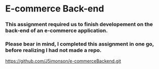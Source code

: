 # E-commerce Back-end

### This assignment required us to finish developement on the back-end of an e-commerce application.
### Please bear in mind, I completed this assignment in one go, before realizing I had not made a repo.

https://github.com/J5imonson/e-commerceBackend.git
